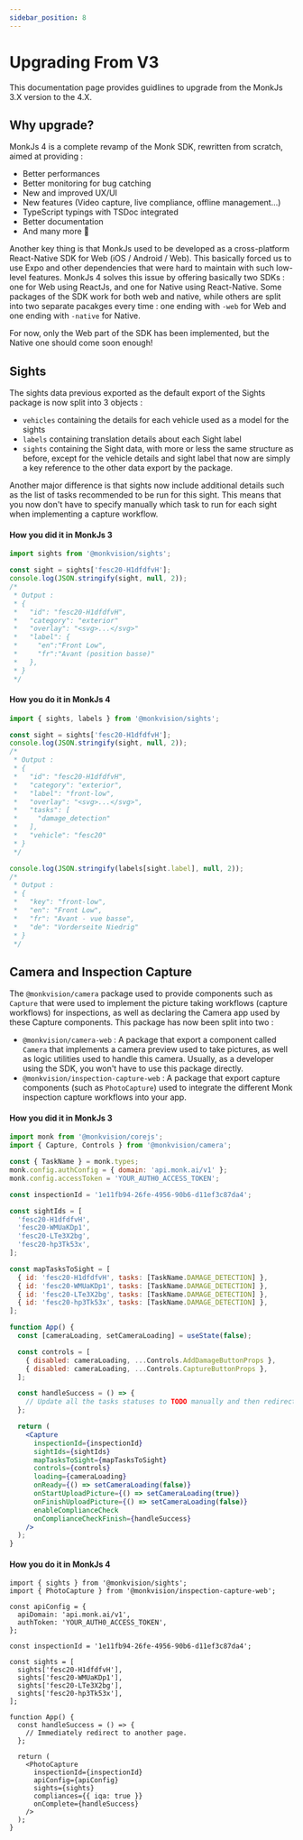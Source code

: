 ```yaml
---
sidebar_position: 8
---
```


# Upgrading From V3
This documentation page provides guidlines to upgrade from the MonkJs 3.X version to the 4.X.

## Why upgrade?
MonkJs 4 is a complete revamp of the Monk SDK, rewritten from scratch, aimed at providing :
- Better performances
- Better monitoring for bug catching
- New and improved UX/UI
- New features (Video capture, live compliance, offline management...)
- TypeScript typings with TSDoc integrated
- Better documentation
- And many more 🚀

Another key thing is that MonkJs used to be developed as a cross-platform React-Native SDK for Web (iOS / Android /
Web). This basically forced us to use Expo and other dependencies that were hard to maintain with such low-level
features. MonkJs 4 solves this issue by offering basically two SDKs : one for Web using ReactJs, and one for Native
using React-Native. Some packages of the SDK work for both web and native, while others are split into two separate
pacakges every time : one ending with `-web` for Web and one ending with `-native` for Native.

For now, only the Web part of the SDK has been implemented, but the Native one should come soon enough!

## Sights
The sights data previous exported as the default export of the Sights package is now split into 3 objects :
- `vehicles` containing the details for each vehicle used as a model for the sights
- `labels` containing translation details about each Sight label
- `sights` containing the Sight data, with more or less the same structure as before, except for the vehicle details and
  sight label that now are simply a key reference to the other data export by the package.

Another major difference is that sights now include additional details such as the list of tasks recommended to be run
for this sight. This means that you now don't have to specify manually which task to run for each sight when
implementing a capture workflow.

#### How you did it in MonkJs 3
```javascript
import sights from '@monkvision/sights';

const sight = sights['fesc20-H1dfdfvH'];
console.log(JSON.stringify(sight, null, 2));
/*
 * Output :
 * {
 *   "id": "fesc20-H1dfdfvH",
 *   "category": "exterior"
 *   "overlay": "<svg>...</svg>"
 *   "label": {
 *     "en":"Front Low",
 *     "fr":"Avant (position basse)"
 *   },
 * }
 */
```

#### How you do it in MonkJs 4
```typescript
import { sights, labels } from '@monkvision/sights';

const sight = sights['fesc20-H1dfdfvH'];
console.log(JSON.stringify(sight, null, 2));
/*
 * Output :
 * {
 *   "id": "fesc20-H1dfdfvH",
 *   "category": "exterior",
 *   "label": "front-low",
 *   "overlay": "<svg>...</svg>",
 *   "tasks": [
 *     "damage_detection"
 *   ],
 *   "vehicle": "fesc20"
 * }
 */

console.log(JSON.stringify(labels[sight.label], null, 2));
/*
 * Output :
 * {
 *   "key": "front-low",
 *   "en": "Front Low",
 *   "fr": "Avant - vue basse",
 *   "de": "Vorderseite Niedrig"
 * }
 */
```

## Camera and Inspection Capture
The `@monkvision/camera` package used to provide components such as `Capture` that were used to implement the picture
taking workflows (capture workflows) for inspections, as well as declaring the Camera app used by these Capture
components. This package has now been split into two :

- `@monkvision/camera-web` : A package that export a component called `Camera` that implements a camera preview used to
  take pictures, as well as logic utilities used to handle this camera. Usually, as a developer using the SDK, you won't
  have to use this package directly.
- `@monkvision/inspection-capture-web` : A package that export capture components (such as `PhotoCapture`) used to
  integrate the different Monk inspection capture workflows into your app.

#### How you did it in MonkJs 3
```jsx
import monk from '@monkvision/corejs';
import { Capture, Controls } from '@monkvision/camera';

const { TaskName } = monk.types;
monk.config.authConfig = { domain: 'api.monk.ai/v1' };
monk.config.accessToken = 'YOUR_AUTH0_ACCESS_TOKEN';

const inspectionId = '1e11fb94-26fe-4956-90b6-d11ef3c87da4';

const sightIds = [
  'fesc20-H1dfdfvH',
  'fesc20-WMUaKDp1',
  'fesc20-LTe3X2bg',
  'fesc20-hp3Tk53x',
];

const mapTasksToSight = [
  { id: 'fesc20-H1dfdfvH', tasks: [TaskName.DAMAGE_DETECTION] },
  { id: 'fesc20-WMUaKDp1', tasks: [TaskName.DAMAGE_DETECTION] },
  { id: 'fesc20-LTe3X2bg', tasks: [TaskName.DAMAGE_DETECTION] },
  { id: 'fesc20-hp3Tk53x', tasks: [TaskName.DAMAGE_DETECTION] },
];

function App() {
  const [cameraLoading, setCameraLoading] = useState(false);

  const controls = [
    { disabled: cameraLoading, ...Controls.AddDamageButtonProps },
    { disabled: cameraLoading, ...Controls.CaptureButtonProps },
  ];

  const handleSuccess = () => {
    // Update all the tasks statuses to TODO manually and then redirect to another page.
  };

  return (
    <Capture
      inspectionId={inspectionId}
      sightIds={sightIds}
      mapTasksToSight={mapTasksToSight}
      controls={controls}
      loading={cameraLoading}
      onReady={() => setCameraLoading(false)}
      onStartUploadPicture={() => setCameraLoading(true)}
      onFinishUploadPicture={() => setCameraLoading(false)}
      enableComplianceCheck
      onComplianceCheckFinish={handleSuccess}
    />
  );
}
```

#### How you do it in MonkJs 4
```tsx
import { sights } from '@monkvision/sights';
import { PhotoCapture } from '@monkvision/inspection-capture-web';

const apiConfig = {
  apiDomain: 'api.monk.ai/v1',
  authToken: 'YOUR_AUTH0_ACCESS_TOKEN',
};

const inspectionId = '1e11fb94-26fe-4956-90b6-d11ef3c87da4';

const sights = [
  sights['fesc20-H1dfdfvH'],
  sights['fesc20-WMUaKDp1'],
  sights['fesc20-LTe3X2bg'],
  sights['fesc20-hp3Tk53x'],
];

function App() {
  const handleSuccess = () => {
    // Immediately redirect to another page.
  };

  return (
    <PhotoCapture
      inspectionId={inspectionId}
      apiConfig={apiConfig}
      sights={sights}
      compliances={{ iqa: true }}
      onComplete={handleSuccess}
    />
  );
}
```
